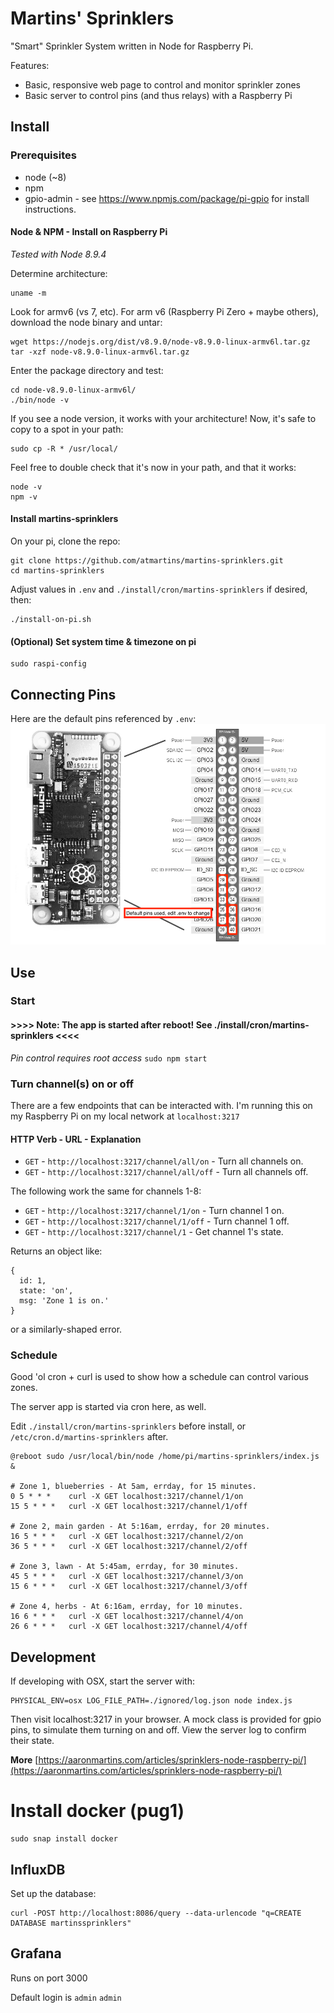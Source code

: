 # Martins' Sprinklers
"Smart" Sprinkler System written in Node for Raspberry Pi.

Features:

- Basic, responsive web page to control and monitor sprinkler zones
- Basic server to control pins (and thus relays) with a Raspberry Pi

## Install
### Prerequisites
* node (~8)
* npm
* gpio-admin - see https://www.npmjs.com/package/pi-gpio for install instructions.

#### Node & NPM - Install on Raspberry Pi
*Tested with Node 8.9.4*

Determine architecture:

    uname -m

Look for armv6 (vs 7, etc). For arm v6 (Raspberry Pi Zero + maybe others), download the node binary and untar:

    wget https://nodejs.org/dist/v8.9.0/node-v8.9.0-linux-armv6l.tar.gz
    tar -xzf node-v8.9.0-linux-armv6l.tar.gz

Enter the package directory and test:

    cd node-v8.9.0-linux-armv6l/
    ./bin/node -v

If you see a node version, it works with your architecture! Now, it's safe to copy to a spot in your path:

    sudo cp -R * /usr/local/

Feel free to double check that it's now in your path, and that it works:

    node -v
    npm -v


#### Install martins-sprinklers
On your pi, clone the repo:

    git clone https://github.com/atmartins/martins-sprinklers.git
    cd martins-sprinklers

Adjust values in `.env` and `./install/cron/martins-sprinklers` if desired, then:

    ./install-on-pi.sh

#### (Optional) Set system time & timezone on pi

    sudo raspi-config


## Connecting Pins
Here are the default pins referenced by `.env`:
![rpi pinout](./rpi-pinout.png "rpi-pinout.png")


## Use
### Start

#### >>>> Note: The app is started after reboot! See ./install/cron/martins-sprinklers <<<< 
*Pin control requires root access* `sudo npm start`


### Turn channel(s) on or off
There are a few endpoints that can be interacted with. I'm running this on my Raspberry Pi on my local network at `localhost:3217`

#### HTTP Verb  - URL - Explanation
* `GET` - `http://localhost:3217/channel/all/on` - Turn all channels on.
* `GET` - `http://localhost:3217/channel/all/off` - Turn all channels off.

The following work the same for channels 1-8:
* `GET` - `http://localhost:3217/channel/1/on` - Turn channel 1 on.
* `GET` - `http://localhost:3217/channel/1/off` - Turn channel 1 off.
* `GET` - `http://localhost:3217/channel/1` - Get channel 1's state.

Returns an object like:

    {
      id: 1,
      state: 'on',
      msg: 'Zone 1 is on.'
    }

or a similarly-shaped error.


### Schedule
Good 'ol cron + curl is used to show how a schedule can control various zones.

The server app is started via cron here, as well.

Edit `./install/cron/martins-sprinklers` before install, or `/etc/cron.d/martins-sprinklers` after.

    @reboot sudo /usr/local/bin/node /home/pi/martins-sprinklers/index.js &

    # Zone 1, blueberries - At 5am, errday, for 15 minutes.
    0 5 * * *    curl -X GET localhost:3217/channel/1/on
    15 5 * * *   curl -X GET localhost:3217/channel/1/off

    # Zone 2, main garden - At 5:16am, errday, for 20 minutes.
    16 5 * * *   curl -X GET localhost:3217/channel/2/on
    36 5 * * *   curl -X GET localhost:3217/channel/2/off

    # Zone 3, lawn - At 5:45am, errday, for 30 minutes.
    45 5 * * *   curl -X GET localhost:3217/channel/3/on
    15 6 * * *   curl -X GET localhost:3217/channel/3/off

    # Zone 4, herbs - At 6:16am, errday, for 10 minutes.
    16 6 * * *   curl -X GET localhost:3217/channel/4/on
    26 6 * * *   curl -X GET localhost:3217/channel/4/off


## Development
If developing with OSX, start the server with:

    PHYSICAL_ENV=osx LOG_FILE_PATH=./ignored/log.json node index.js

Then visit localhost:3217 in your browser. A mock class is provided for gpio pins, to simulate them turning on and off. View the server log to confirm their state.

**More** [https://aaronmartins.com/articles/sprinklers-node-raspberry-pi/](https://aaronmartins.com/articles/sprinklers-node-raspberry-pi/)


# Install docker (pug1)

    sudo snap install docker

## InfluxDB
Set up the database:

    curl -POST http://localhost:8086/query --data-urlencode "q=CREATE DATABASE martinssprinklers"

## Grafana
Runs on port 3000

Default login is `admin` `admin`